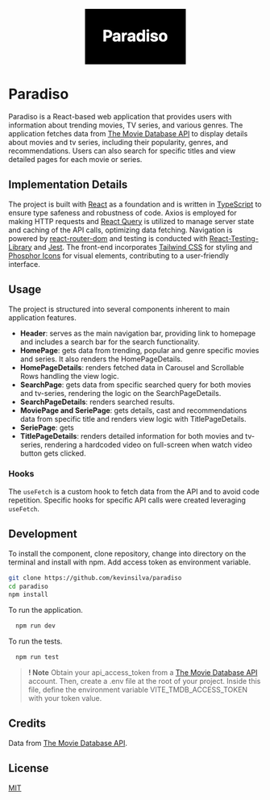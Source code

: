 <p align="center"><img src="./src/assets/logo.jpg" width="200"></p>

# Paradiso

Paradiso is a React-based web application that provides users with information about trending movies, TV series, and various genres. The application fetches data from [The Movie Database API](https://www.themoviedb.org/documentation/api) to display details about movies and tv series, including their popularity, genres, and recommendations. Users can also search for specific titles and view detailed pages for each movie or series.

## Implementation Details

The project is built with [React](https://react.dev/) as a foundation and is written in [TypeScript](https://www.typescriptlang.org/) to ensure type safeness and robustness of code. Axios is employed for making HTTP requests and [React Query](https://tanstack.com/query/latest) is utilized to manage server state and caching of the API calls, optimizing data fetching. Navigation is powered by [react-router-dom](https://www.npmjs.com/package/react-router-dom) and testing is conducted with [React-Testing-Library](https://testing-library.com/docs/react-testing-library/intro/) and [Jest](https://jestjs.io/). The front-end incorporates [Tailwind CSS](https://tailwindcss.com/) for styling and [Phosphor Icons](https://phosphoricons.com/) for visual elements, contributing to a user-friendly interface.

## Usage

The project is structured into several components inherent to main application features.

- **Header**: serves as the main navigation bar, providing link to homepage and includes a search bar for the search functionality.
- **HomePage**: gets data from trending, popular and genre specific movies and series. It also renders the HomePageDetails.
- **HomePageDetails**: renders fetched data in Carousel and Scrollable Rows handling the view logic.
- **SearchPage**: gets data from specific searched query for both movies and tv-series, rendering the logic on the SearchPageDetails.
- **SearchPageDetails**: renders searched results.
- **MoviePage and SeriePage**: gets details, cast and recommendations data from specific title and renders view logic with TitlePageDetails.
- **SeriePage**: gets
- **TitlePageDetails**: renders detailed information for both movies and tv-series, rendering a hardcoded video on full-screen when watch video button gets clicked.

### Hooks

The `useFetch` is a custom hook to fetch data from the API and to avoid code repetition. Specific hooks for specific API calls were created leveraging `useFetch`.

## Development

To install the component, clone repository, change into directory on the terminal and install with npm. Add access token as environment variable.

```bash
git clone https://github.com/kevinsilva/paradiso
cd paradiso
npm install
```

To run the application.

```bash
  npm run dev
```

To run the tests.

```bash
  npm run test
```

> **! Note**
> Obtain your api_access_token from a [The Movie Database API](https://www.themoviedb.org/documentation/api) account. Then, create a .env file at the root of your project. Inside this file, define the environment variable VITE_TMDB_ACCESS_TOKEN with your token value.

## Credits

Data from [The Movie Database API](https://www.themoviedb.org/documentation/api).

## License

[MIT](https://choosealicense.com/licenses/mit/)
